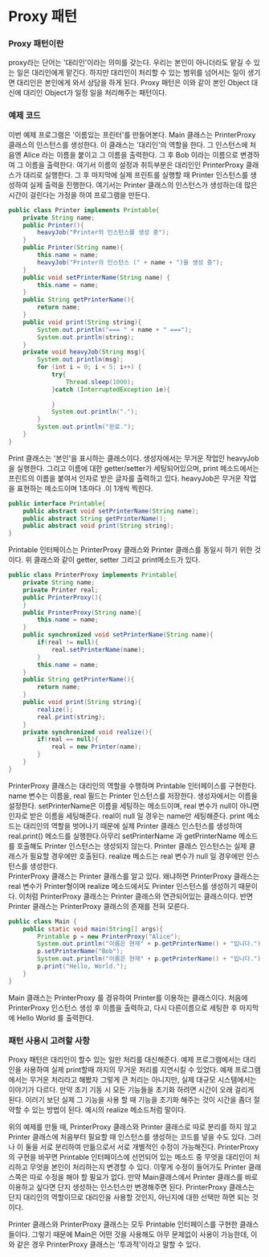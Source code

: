 # Proxy 패턴

### Proxy 패턴이란
proxy라는 단어는 '대리인'이라는 의미를 갖는다. 우리는 본인이 아니더라도 맡길 수 있는 일은 대리인에게 맡긴다. 하지만 대리인이 처리할 수 있는 범위를 넘어서는 일이 생기면
대리인은 본인에게 와서 상담을 하게 된다. Proxy 패턴은 이와 같이 본인 Object 대신에 대리인 Object가 일정 일을 처리해주는 패턴이다.

### 예제 코드
이번 예제 프로그램은 '이름있는 프린터'를 만들어본다. Main 클래스는 PrinterProxy 클래스의 인스턴스를 생성한다. 이 클래스는 '대리인'의 역할을 한다.
그 인스턴스에 처음엔 Alice 라는 이름을 붙이고 그 이름을 출력한다. 그 후 Bob 이라는 이름으로 변경하여 그 이름을 출력한다. 여기서 이름의 설정과 취득부분은
대리인인 PrinterProxy 클래스가 대리로 실행한다. 그 후 마지막에 실제 프린트를 실행할 때 Printer 인스턴스를 생성하여 실제 출력을 진행한다. 여기서는 Printer
클래스의 인스턴스가 생성하는데 많은 시간이 걸린다는 가정을 하여 프로그램을 만든다.

```java
public class Printer implements Printable{
    private String name;
    public Printer(){
        heavyJob("Printer의 인스턴스를 생성 중");
    }
    public Printer(String name){
        this.name = name;
        heavyJob("Printer의 인스턴스 (" + name + ")을 생성 중");
    }
    public void setPrinterName(String name) {
        this.name = name;
    }
    public String getPrinterName(){
        return name;
    }
    public void print(String string){
        System.out.println("=== " + name + " ===");
        System.out.println(string);
    }
    private void heavyJob(String msg){
        System.out.println(msg);
        for (int i = 0; i < 5; i++) {
            try{
                Thread.sleep(1000);
            }catch (InterruptedException ie){
                
            }
            System.out.println(".");
        }
        System.out.println("완료.");
    }
}
```
Print 클래스는 '본인'을 표시하는 클래스이다. 생성자에서는 무거운 작업인 heavyJob을 실행한다. 그리고 이름에 대한 getter/setter가 세팅되어있으며, 
print 메소드에서는 프린트의 이름을 붙여서 인자로 받은 글자를 출력하고 있다. heavyJob은 무거운 작업을 표현하는 메소드이며 1초마다 .이 1개씩 찍힌다.

```java
public interface Printable{
    public abstract void setPrinterName(String name);
    public abstract String getPrinterName();
    public abstract void print(String string);
}
```
Printable 인터페이스는 PrinterProxy 클래스와 Printer 클래스를 동일시 하기 위한 것이다. 위 클래스와 같이 getter, setter 그리고 print메소드가 있다.

```java
public class PrinterProxy implements Printable{
    private String name;
    private Printer real;
    public PrinterProxy(){
    }
    public PrinterProxy(String name){
        this.name = name;
    }
    public synchronized void setPrinterName(String name){
        if(real != null){
            real.setPrinterName(name);
        }
        this.name = name;
    }
    public String getPrinterName(){
        return name;
    }
    public void print(String string){
        realize();
        real.print(string);
    }
    private synchronized void realize(){
        if(real == null){
            real = new Printer(name);
        }
    }
}
```
PrinterProxy 클래스는 대리인의 역할을 수행하며 Printable 인터페이스를 구현한다. name 변수는 이름을, real 필드는 Printer 인스턴스를 저장한다. 생성자에서는
이름을 설정한다. setPrinterName은 이름을 세팅하는 메소드이며, real 변수가 null이 아니면 인자로 받은 이름을 세팅해준다. real이 null 일 경우는 name만
세팅해준다. print 메소드는 대리인의 역할을 벗어나기 때문에 실제 Printer 클래스 인스턴스를 생성하여 real.print() 메소드를 실행한다.아무리 setPrinterName 과
getPrinterName 메소드를 호출해도 Printer 인스턴스는 생성되지 않는다. Printer 클래스 인스턴스는 실제 클래스가 필요할 경우에만 호출된다. realize 메소드는
real 변수가 null 일 경우에만 인스턴스를 생성한다.\
PrinterProxy 클래스는 Printer 클래스를 알고 있다. 왜냐하면 PrinterProxy 클래스는 real 변수가 Printer형이며 realize 메소드에서도 Printer 인스턴스를
생성하기 때문이다. 이처럼 PrinterProxy 클래스는 Printer 클래스와 연관되어있는 클래스이다. 반면 Printer 클래스는 PrinterProxy 클래스의 존재를 전혀 모른다.

```java
public class Main {
    public static void main(String[] args){
        Printable p = new PrinterProxy("Alice");
        System.out.println("이름은 현재" + p.getPrinterName() + "입니다.");
        p.setPrinterName("Bob");
        System.out.println("이름은 현재" + p.getPrinterName() + "입니다.");
        p.print("Hello, World.");
    }
}
```
Main 클래스는 PrinterProxy 를 경유하여 Printer를 이용하는 클래스이다. 처음에 PrinterProxy 인스턴스 생성 후 이름을 출력하고, 다시 다른이름으로 세팅한 후 
마지막에 Hello World 를 출력한다.

### 패턴 사용시 고려할 사항
Proxy 패턴은 대리인이 할수 있는 일만 처리를 대신해준다. 예제 프로그램에서는 대리인을 사용하여 실제 print할때 까지의 무거운 처리를 지연시킬 수 있었다.
예제 프로그램에서는 무거운 처리라고 해봤자 그렇게 큰 처리는 아니지만, 실제 대규모 시스템에서는 이야기가 다르다. 만약 초기 기동 시 모든 기능들을 초기화 하려면
시간이 오래 걸리게 된다. 이러기 보단 실제 그 기능을 사용 할 때 기능을 초기화 해주는 것이 시간을 좀더 절약할 수 있는 방법이 된다. 예시의 realize 메소드처럼 말이다.

위의 예제를 만들 때, PrinterProxy 클래스와 Printer 클래스로 따로 분리를 하지 않고 Printer 클래스에 처음부터 필요할 때 인스턴스를 생성하는 코드를 넣을 수도 있다.
그러나 이 둘을 서로 분리하여 만듦으로서 서로 개별적인 수정이 가능해진다. PrinterProxy 의 구현을 바꾸면 Printable 인터페이스에 선언되어 있는 메소드 중 무엇을
대리인이 처리하고 무엇을 본인이 처리하는지 변경할 수 있다. 이렇게 수정이 들어가도 Printer 클래스쪽은 따로 수정을 해야 할 필요가 없다. 만약 Main클래스에서 Printer 클래스를
바로 이용하고 싶다면 단지 생성하는 인스턴스만 변경해주면 된다. PrinterProxy 클래스는 단지 대리인의 역할이므로 대리인을 사용할 것인지, 아닌지에 대한 선택만 하면 되는 것이다.

Printer 클래스와 PrinterProxy 클래스는 모두 Printable 인터페이스를 구현한 클래스들이다. 그렇기 때문에 Main은 어떤 것을 사용해도 아무 문제없이 사용이 가능한데,
이와 같은 경우 PrinterProxy 클래스는 '투과적'이라고 말할 수 있다. 

